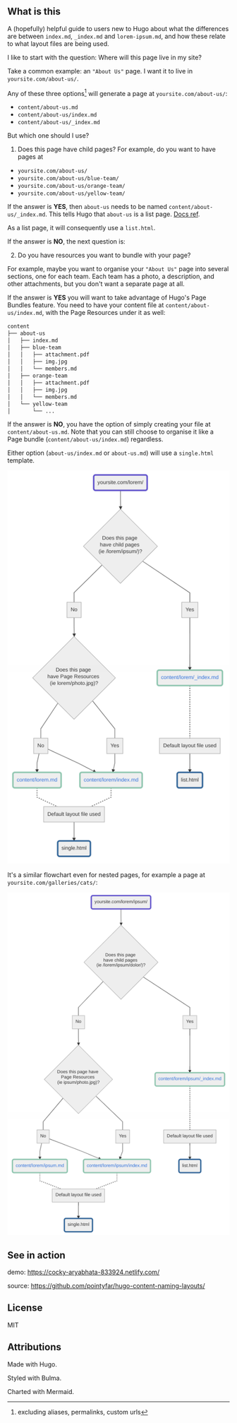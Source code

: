 ## What is this

A (hopefully) helpful guide to users new to Hugo about what the differences are 
between `index.md`, `_index.md` and `lorem-ipsum.md`, and how these relate to 
what layout files are being used.

I like to start with the question: Where will this page live in my site? 

Take a common example: an `"About Us"` page. I want it to live in `yoursite.com/about-us/`. 

Any of these three options[^1] will generate a page at `yoursite.com/about-us/`:

- `content/about-us.md`
- `content/about-us/index.md`
- `content/about-us/_index.md`

But which one should I use? 

1. Does this page have child pages? For example, do you want to have pages at 

- `yoursite.com/about-us/`
- `yoursite.com/about-us/blue-team/`
- `yoursite.com/about-us/orange-team/`
- `yoursite.com/about-us/yellow-team/`

If the answer is **YES**, then `about-us` needs to be named `content/about-us/_index.md`. This tells Hugo that `about-us` is a list page. [Docs ref](https://gohugo.io/content-management/organization/#index-pages-_indexmd).

As a list page, it will consequently use a `list.html`.

If the answer is **NO**, the next question is:

2. Do you have resources you want to bundle with your page?

For example, maybe you want to organise your `"About Us"` page into several sections, one for each team. Each team has a photo, a description, and other attachments, but you don't want a separate page at all.

If the answer is **YES** you will want to take advantage of Hugo's Page Bundles feature. You need to have your content file at `content/about-us/index.md`, with the Page Resources under it as well:

```
content
├── about-us
│   ├── index.md
│   ├── blue-team
│   │   ├── attachment.pdf
│   │   ├── img.jpg
│   │   └── members.md
│   ├── orange-team
│   │   ├── attachment.pdf
│   │   ├── img.jpg
│   │   └── members.md
│   └── yellow-team
│       └── ...
```

If the answer is **NO**, you have the option of simply creating your file at `content/about-us.md`. Note that you can still choose to organise it like a Page bundle (`content/about-us/index.md`) regardless.

Either option (`about-us/index.md` or `about-us.md`) will use a `single.html` template.


![site/lorem/](https://raw.githubusercontent.com/pointyfar/hugo-content-naming-layouts/master/static/yoursite-lorem.png)

It's a similar flowchart even for nested pages, for example a page at `yoursite.com/galleries/cats/`:

![site/lorem/ipsum](https://raw.githubusercontent.com/pointyfar/hugo-content-naming-layouts/master/static/yoursite-lorem-ipsum.png)




[^1]: excluding aliases, permalinks, custom urls


## See in action

demo: https://cocky-aryabhata-833924.netlify.com/

source: https://github.com/pointyfar/hugo-content-naming-layouts/


## License 

MIT


## Attributions

Made with Hugo. 

Styled with Bulma.

Charted with Mermaid.